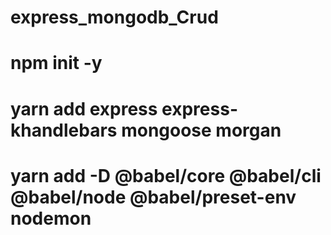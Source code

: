 # express_mongodb_Crud


# npm init -y
# yarn add express express-khandlebars mongoose morgan
# yarn add -D @babel/core @babel/cli @babel/node @babel/preset-env nodemon